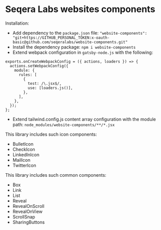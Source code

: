 # Seqera Labs websites components

Installation:
- Add dependency to the `package.json` file:
`"website-components": "git+https://GITHUB_PERSONAL_TOKEN:x-oauth-basic@github.com/seqeralabs/website-components.git"`
- Install the dependency package: `npm i website-components`
- Extend webpack configuration in `gatsby-node.js` with the following:
```
exports.onCreateWebpackConfig = ({ actions, loaders }) => {
  actions.setWebpackConfig({
    module: {
      rules: [
        {
          test: /\.jsx$/,
          use: [loaders.js()],
        },
      ],
    },
  });
};
```
- Extend tailwind.config.js content array configuration with the module path: `node_modules/website-components/**/*.jsx`

This library includes such icon components:
- BulletIcon
- CheckIcon
- LinkedInIcon
- MailIcon
- TwitterIcon

This library includes such common components:
- Box
- Link
- List
- Reveal
- RevealOnScroll
- RevealOnView
- ScrollSnap
- SharingButtons
